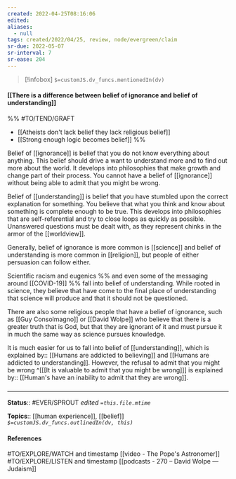 ```yaml
---
created: 2022-04-25T08:16:06 
edited: 
aliases:
  - null
tags: created/2022/04/25, review, node/evergreen/claim
sr-due: 2022-05-07
sr-interval: 7
sr-ease: 204
---
```

> [!infobox]
`$=customJS.dv_funcs.mentionedIn(dv)`

#### [[There is a difference between belief of ignorance and belief of understanding]]

%% #TO/TEND/GRAFT 
- [[Atheists don't lack belief they lack religious belief]]
- [[Strong enough logic becomes belief]]
%%

Belief of [[ignorance]] is belief that you do not know everything about anything. This belief should drive a want to understand more and to find out more about the world. It develops into philosophies that make growth and change part of their process. You cannot have a belief of [[ignorance]] without being able to admit that you might be wrong.

Belief of [[understanding]] is belief that you have stumbled upon the correct explanation for something. You believe that what you think and know about something is complete enough to be true. This develops into philosophies that are self-referential and try to close loops as quickly as possible. Unanswered questions must be dealt with, as they represent chinks in the armor of the [[worldview]].

Generally, belief of ignorance is more common is [[science]] and belief of understanding is more common in [[religion]], 
but people of either persuasion can follow either.

Scientific racism and eugenics 
%% and even some of the messaging around [[COVID-19]] %%
fall into belief of understanding. While rooted in science, they believe that have come to the final place of understanding that science will produce and that it should not be questioned.

There are also some religious people that have a belief of ignorance, such as [[Guy Consolmagno]] or [[David Wolpe]] who believe that there is a greater truth that is God, but that they are ignorant of it and must pursue it in much the same way as science pursues knowledge.

It is much easier for us to fall into belief of [[understanding]], which is
explained by:: [[Humans are addicted to believing]] and [[Humans are addicted to understanding]].
However, the refusal to admit that you might be wrong
^[[[It is valuable to admit that you might be wrong]]] is
explained by:: [[Human's have an inability to admit that they are wrong]].
### <hr class="footnote"/>

**Status**:: #EVER/SPROUT
*edited `=this.file.mtime`*

**Topics**:: [[human experience]], [[belief]]
*`$=customJS.dv_funcs.outlinedIn(dv, this)`*

#### References

#TO/EXPLORE/WATCH and timestamp [[video - The Pope's Astronomer]] 
#TO/EXPLORE/LISTEN and timestamp [[podcasts - 270 – David Wolpe —  Judaism]] 

